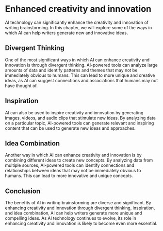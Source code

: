 Enhanced creativity and innovation
======================================================================================

AI technology can significantly enhance the creativity and innovation of writing brainstorming. In this chapter, we will explore some of the ways in which AI can help writers generate new and innovative ideas.

Divergent Thinking
------------------

One of the most significant ways in which AI can enhance creativity and innovation is through divergent thinking. AI-powered tools can analyze large amounts of data and identify patterns and themes that may not be immediately obvious to humans. This can lead to more unique and creative ideas, as AI can suggest connections and associations that humans may not have thought of.

Inspiration
-----------

AI can also be used to inspire creativity and innovation by generating images, videos, and audio clips that stimulate new ideas. By analyzing data on a particular topic, AI-powered tools can generate relevant and inspiring content that can be used to generate new ideas and approaches.

Idea Combination
----------------

Another way in which AI can enhance creativity and innovation is by combining different ideas to create new concepts. By analyzing data from multiple sources, AI-powered tools can identify connections and relationships between ideas that may not be immediately obvious to humans. This can lead to more innovative and unique concepts.

Conclusion
----------

The benefits of AI in writing brainstorming are diverse and significant. By enhancing creativity and innovation through divergent thinking, inspiration, and idea combination, AI can help writers generate more unique and compelling ideas. As AI technology continues to evolve, its role in enhancing creativity and innovation is likely to become even more essential.
